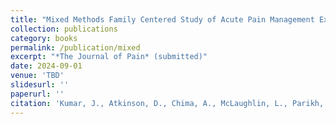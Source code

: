 ```yaml
---
title: "Mixed Methods Family Centered Study of Acute Pain Management Experience in Non-Hispanic White and Black Children"
collection: publications
category: books
permalink: /publication/mixed
excerpt: "*The Journal of Pain* (submitted)"
date: 2024-09-01
venue: 'TBD'
slidesurl: ''
paperurl: ''
citation: 'Kumar, J., Atkinson, D., Chima, A., McLaughlin, L., Parikh, R., <b>Lee, J.</b>, Ding, L., Allen, J., Mende-Siedlecki, P., Mitchell, M. & Chidambaran, V.. (submitted) The Journal of Pain.'
---
```



